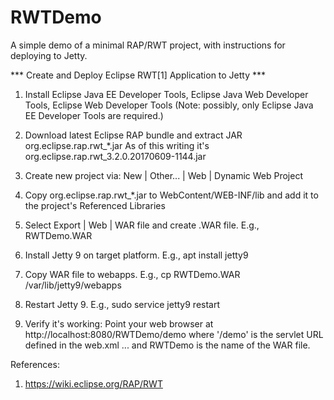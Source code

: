 # RWTDemo
A simple demo of a minimal RAP/RWT project, with instructions for deploying to Jetty. 

*** Create and Deploy Eclipse RWT[1] Application to Jetty ***

1. Install Eclipse Java EE Developer Tools, Eclipse Java Web Developer Tools, Eclipse Web Developer Tools
   (Note: possibly, only Eclipse Java EE Developer Tools are required.)
   
2. Download latest Eclipse RAP bundle and extract JAR org.eclipse.rap.rwt_*.jar
   As of this writing it's org.eclipse.rap.rwt_3.2.0.20170609-1144.jar

3. Create new project via: New | Other... | Web | Dynamic Web Project

4. Copy org.eclipse.rap.rwt_*.jar to WebContent/WEB-INF/lib and add it to the project's
   Referenced Libraries
   
5. Select Export | Web | WAR file and create .WAR file. E.g., RWTDemo.WAR

6. Install Jetty 9 on target platform. E.g., apt install jetty9

7. Copy WAR file to webapps. E.g., cp RWTDemo.WAR /var/lib/jetty9/webapps

8. Restart Jetty 9. E.g., sudo service jetty9 restart

9. Verify it's working: Point your web browser at
   http://localhost:8080/RWTDemo/demo 
   where '/demo' is the servlet URL defined in the web.xml <servlet-mapping><url-pattern>...
   and RWTDemo is the name of the WAR file.
 
References:

1. https://wiki.eclipse.org/RAP/RWT 
